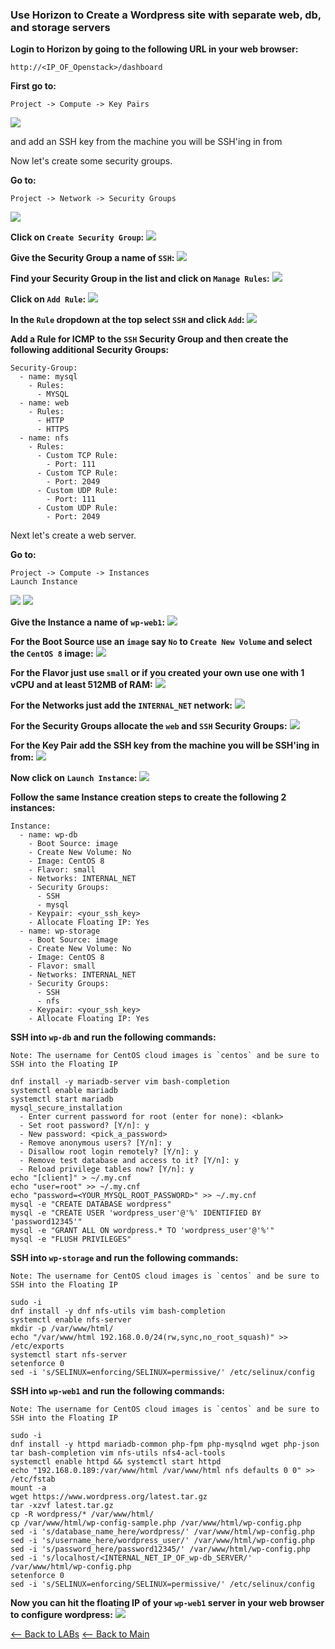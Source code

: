 ### Use Horizon to Create a Wordpress site with separate web, db, and storage servers

**Login to Horizon by going to the following URL in your web browser:**
```
http://<IP_OF_Openstack>/dashboard
```

**First go to:**
```
Project -> Compute -> Key Pairs
```

![](screenshots/1.png)

and add an SSH key from the machine you will be SSH'ing in from

Now let's create some security groups.

**Go to:**
```
Project -> Network -> Security Groups
```
![](screenshots/2.png)

**Click on `Create Security Group`:**
![](screenshots/3.png)

**Give the Security Group a name of `SSH`:**
![](screenshots/4.png)

**Find your Security Group in the list and click on `Manage Rules`:**
![](screenshots/5.png)

**Click on `Add Rule`:**
![](screenshots/6.png)

**In the `Rule` dropdown at the top select `SSH` and click `Add`:**
![](screenshots/7.png)

**Add a Rule for ICMP to the `SSH` Security Group and then create the following additional Security Groups:**
```
Security-Group:
  - name: mysql
    - Rules:
      - MYSQL
  - name: web
    - Rules:
      - HTTP
      - HTTPS
  - name: nfs
    - Rules:
      - Custom TCP Rule:
        - Port: 111
      - Custom TCP Rule:
        - Port: 2049
      - Custom UDP Rule:
        - Port: 111
      - Custom UDP Rule:
        - Port: 2049
```

Next let's create a web server.

**Go to:**
```
Project -> Compute -> Instances
Launch Instance
```

![](screenshots/8.png)
![](screenshots/9.png)

**Give the Instance a name of `wp-web1`:**
![](screenshots/10.png)

**For the Boot Source use an `image` say `No` to `Create New Volume` and select the `CentOS 8` image:**
![](screenshots/11.png)

**For the Flavor just use `small` or if you created your own use one with 1 vCPU and at least 512MB of RAM:**
![](screenshots/12.png)

**For the Networks just add the `INTERNAL_NET` network:**
![](screenshots/13.png)

**For the Security Groups allocate the `web` and `SSH` Security Groups:**
![](screenshots/14.png)

**For the Key Pair add the SSH key from the machine you will be SSH'ing in from:**
![](screenshots/15.png)

**Now click on `Launch Instance`:**
![](screenshots/16.png)

**Follow the same Instance creation steps to create the following 2 instances:**
```
Instance:
  - name: wp-db
    - Boot Source: image
    - Create New Volume: No
    - Image: CentOS 8
    - Flavor: small
    - Networks: INTERNAL_NET
    - Security Groups:
      - SSH
      - mysql
    - Keypair: <your_ssh_key>
    - Allocate Floating IP: Yes
  - name: wp-storage
    - Boot Source: image
    - Create New Volume: No
    - Image: CentOS 8
    - Flavor: small
    - Networks: INTERNAL_NET
    - Security Groups:
      - SSH
      - nfs
    - Keypair: <your_ssh_key>
    - Allocate Floating IP: Yes
```
**SSH into `wp-db` and run the following commands:**
```
Note: The username for CentOS cloud images is `centos` and be sure to SSH into the Floating IP
```
```
dnf install -y mariadb-server vim bash-completion
systemctl enable mariadb
systemctl start mariadb
mysql_secure_installation
  - Enter current password for root (enter for none): <blank>
  - Set root password? [Y/n]: y
  - New password: <pick_a_password>
  - Remove anonymous users? [Y/n]: y
  - Disallow root login remotely? [Y/n]: y
  - Remove test database and access to it? [Y/n]: y
  - Reload privilege tables now? [Y/n]: y
echo "[client]" > ~/.my.cnf
echo "user=root" >> ~/.my.cnf
echo "password=<YOUR_MYSQL_ROOT_PASSWORD>" >> ~/.my.cnf
mysql -e "CREATE DATABASE wordpress"
mysql -e "CREATE USER 'wordpress_user'@'%' IDENTIFIED BY 'password12345'"
mysql -e "GRANT ALL ON wordpress.* TO 'wordpress_user'@'%'"
mysql -e "FLUSH PRIVILEGES"
```
**SSH into `wp-storage` and run the following commands:**
```
Note: The username for CentOS cloud images is `centos` and be sure to SSH into the Floating IP
```
```
sudo -i
dnf install -y dnf nfs-utils vim bash-completion
systemctl enable nfs-server
mkdir -p /var/www/html/
echo "/var/www/html 192.168.0.0/24(rw,sync,no_root_squash)" >> /etc/exports
systemctl start nfs-server
setenforce 0
sed -i 's/SELINUX=enforcing/SELINUX=permissive/' /etc/selinux/config
```

**SSH into `wp-web1` and run the following commands:**
```
Note: The username for CentOS cloud images is `centos` and be sure to SSH into the Floating IP
```
```
sudo -i
dnf install -y httpd mariadb-common php-fpm php-mysqlnd wget php-json tar bash-completion vim nfs-utils nfs4-acl-tools
systemctl enable httpd && systemctl start httpd
echo "192.168.0.189:/var/www/html /var/www/html nfs defaults 0 0" >> /etc/fstab
mount -a
wget https://www.wordpress.org/latest.tar.gz
tar -xzvf latest.tar.gz
cp -R wordpress/* /var/www/html/
cp /var/www/html/wp-config-sample.php /var/www/html/wp-config.php
sed -i 's/database_name_here/wordpress/' /var/www/html/wp-config.php
sed -i 's/username_here/wordpress_user/' /var/www/html/wp-config.php
sed -i 's/password_here/password12345/' /var/www/html/wp-config.php
sed -i 's/localhost/<INTERNAL_NET_IP_OF_wp-db_SERVER/' /var/www/html/wp-config.php
setenforce 0
sed -i 's/SELINUX=enforcing/SELINUX=permissive/' /etc/selinux/config
```
**Now you can hit the floating IP of your `wp-web1` server in your web browser to configure wordpress:**
![](screenshots/19.png)



[<-- Back to LABs](../README.md)
[<-- Back to Main](../../README.md)